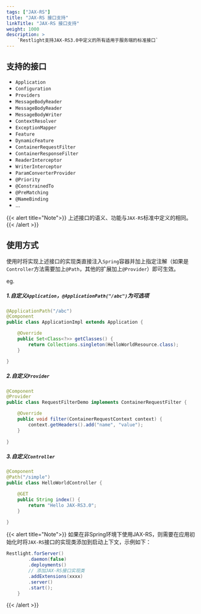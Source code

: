 ```yaml
---
tags: ["JAX-RS"]
title: "JAX-RS 接口支持"
linkTitle: "JAX-RS 接口支持"
weight: 1000
description: >
    `Restlight支持JAX-RS3.0中定义的所有适用于服务端的标准接口`
---
```


## 支持的接口
- `Application`
- `Configuration`
- `Providers`
- `MessageBodyReader`
- `MessageBodyReader`
- `MessageBodyWriter`
- `ContextResolver`
- `ExceptionMapper`
- `Feature`
- `DynamicFeature`
- `ContainerRequestFilter`
- `ContainerResponseFilter`
- `ReaderInterceptor`
- `WriterInterceptor`
- `ParamConverterProvider`
- `@Priority`
- `@ConstrainedTo`
- `@PreMatching`
- `@NameBinding`
- ...

{{< alert title="Note">}}
上述接口的语义、功能与`JAX-RS`标准中定义的相同。
{{< /alert >}}

## 使用方式
使用时将实现上述接口的实现类直接注入`Spring`容器并加上指定注解（如果是`Controller`方法需要加上`@Path`，其他的扩展加上`@Provider`）即可生效。

eg.

##### 1.自定义`Application`，`@ApplicationPath("/abc")`为可选项

```java
@ApplicationPath("/abc")
@Component
public class ApplicationImpl extends Application {

    @Override
    public Set<Class<?>> getClasses() {
        return Collections.singleton(HelloWorldResource.class);
    }

}
```

##### 2.自定义`Provider`

```java
@Component
@Provider
public class RequestFilterDemo implements ContainerRequestFilter {

    @Override
    public void filter(ContainerRequestContext context) {
        context.getHeaders().add("name", "value");
    }
    
}
```

##### 3.自定义`Controller`

```java
@Component
@Path("/simple")
public class HelloWorldController {

    @GET
    public String index() {
        return "Hello JAX-RS3.0";
    }

}

```

{{< alert title="Note">}}
如果在非Spring环境下使用JAX-RS，则需要在应用初始化时将`JAX-RS`接口的实现类添加到启动上下文，示例如下：
```java
Restlight.forServer()
        .daemon(false)
        .deployments()
        // 添加JAX-RS接口实现类
        .addExtensions(xxxx)
        .server()
        .start();
    }
```
{{< /alert >}}

